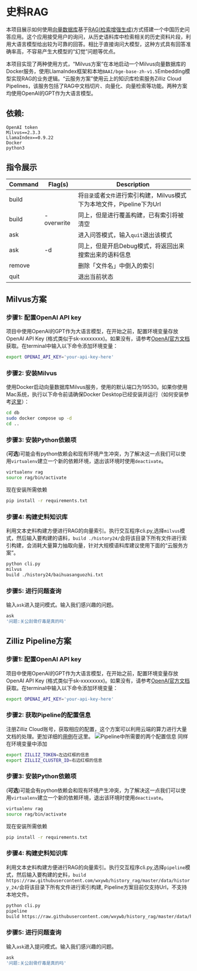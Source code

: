 # 史料RAG

本项目展示如何使用[向量数据库](https://zilliz.com.cn/)基于[RAG(检索增强生成)](https://zhuanlan.zhihu.com/p/643953182)方式搭建一个中国历史问答应用。这个应用接受用户的询问，从历史语料库中检索相关的历史资料片段，利用大语言模型给出较为可靠的回答。相比于直接询问大模型，这种方式具有回答准确率高，不容易产生大模型的“幻觉”问题等优点。

本项目实现了两种使用方式，“Milvus方案“在本地启动一个Milvus向量数据库的Docker服务，使用LlamaIndex框架和本地`BAAI/bge-base-zh-v1.5`Embedding模型实现RAG的业务逻辑。“云服务方案”使用云上的知识库检索服务Zilliz Cloud Pipelines，该服务包括了RAG中文档切片、向量化、向量检索等功能。两种方案均使用OpenAI的GPT作为大语言模型。

## 依赖:
    OpenAI token
    Milvus==2.3.3
    LlamaIndex==0.9.22
    Docker
    python3

## 指令展示

| Command                   | Flag(s)          | Description                                      |
|---------------------------|------------------|--------------------------------------------------|
| build                   |                 | 将`目录`或者`文件`进行索引构建，Milvus模式下为本地文件，Pipeline下为Url                    |
| build                  | -overwrite       | 同上，但是进行覆盖构建，已有索引将被清空       |
| ask                     |                 | 进入问答模式，输入`quit`退出该模式             |
| ask                     | -d               | 同上，但是开启Debug模式，将返回出来搜索出来的语料信息    |
| remove                  |                |  删除「文件名」中倒入的索引                     |
| quit                    |                 | 退出当前状态                                     |




## Milvus方案
    
### 步骤1: 配置OpenAI API key

项目中使用OpenAI的GPT作为大语言模型，在开始之前，配置环境变量存放 OpenAI API Key (格式类似于sk-xxxxxxxx)。如果没有，请参考[OpenAI官方文档](https://platform.openai.com/docs/quickstart?context=curl)获取。在terminal中输入以下命令添加环境变量：
```bash
export OPENAI_API_KEY='your-api-key-here'
```

### 步骤2: 安装Milvus
使用Docker启动向量数据库Milvus服务，使用的默认端口为19530。如果你使用Mac系统，执行以下命令前请确保Docker Desktop已经安装并运行（如何安装参考[这里](https://dockerdocs.cn/docker-for-mac/install/)）：
```bash
cd db
sudo docker compose up -d
cd ..
```

### 步骤3: 安装Python依赖项
(**可选**)可能会有python依赖会和现有环境产生冲突，为了解决这一点我们可以使用`virtualenv`建立一个新的依赖环境，退出该环境时使用`deactivate`。
```bash
virtualenv rag
source rag/bin/activate
```
现在安装所需依赖
```bash
pip install -r requirements.txt
```

### 步骤4: 构建史料知识库
利用文本史料构建方便进行RAG的向量索引。执行交互程序cli.py,选择`milvus`模式，然后输入要构建的语料，`build ./history24/`会将该目录下所有文件进行索引构建，会消耗大量算力抽取向量，针对大规模语料库建议使用下面的“云服务方案”。
```bash
python cli.py
milvus
build ./history24/baihuasanguozhi.txt
```

### 步骤5: 进行问题查询
输入`ask`进入提问模式。输入我们感兴趣的问题。
```bash
ask
'问题:关公刮骨疗毒是真的吗'
```

## Zilliz Pipeline方案
    
### 步骤1: 配置OpenAI API key

项目中使用OpenAI的GPT作为大语言模型，在开始之前，配置环境变量存放 OpenAI API Key (格式类似于sk-xxxxxxxx)。如果没有，请参考[OpenAI官方文档](https://platform.openai.com/docs/quickstart?context=curl)获取。在terminal中输入以下命令添加环境变量：
```bash
export OPENAI_API_KEY='your-api-key-here'
```

### 步骤2: 获取Pipeline的配置信息

注册Zilliz Cloud账号，获取相应的配置，这个方案可以利用云端的算力进行大量文档的处理。更加详细的[用例](https://github.com/milvus-io/bootcamp/blob/master/bootcamp/RAG/zilliz_pipeline_rag.ipynb)在这里。
![Pipeline中所需要的两个配置信息](https://raw.githubusercontent.com/milvus-io/bootcamp/6706a04e45018312905ccb7ad34def031d6937f7/images/zilliz_api_key_cluster_id.jpeg)
同样在环境变量中添加
```bash
export ZILLIZ_TOKEN=左边红框的信息 
export ZILLIZ_CLUSTER_ID=右边红框的信息
```

### 步骤3: 安装Python依赖项
(**可选**)可能会有python依赖会和现有环境产生冲突，为了解决这一点我们可以使用`virtualenv`建立一个新的依赖环境，退出该环境时使用`deactivate`。
```bash
virtualenv rag
source rag/bin/activate
```
现在安装所需依赖
```bash
pip install -r requirements.txt
```

### 步骤4: 构建史料知识库
利用文本史料构建方便进行RAG的向量索引。执行交互程序cli.py,选择`pipeline`模式，然后输入要构建的史料，`build https://raw.githubusercontent.com/wxywb/history_rag/master/data/history_24/`会将该目录下所有文件进行索引构建, Pipeline方案目前仅支持Url，不支持本地文件。
```bash
python cli.py
pipeline
build https://raw.githubusercontent.com/wxywb/history_rag/master/data/history_24/baihuasanguozhi.txt 
```

### 步骤5: 进行问题查询
输入`ask`进入提问模式。输入我们感兴趣的问题。
```bash
ask
'问题:关公刮骨疗毒是真的吗'
```





